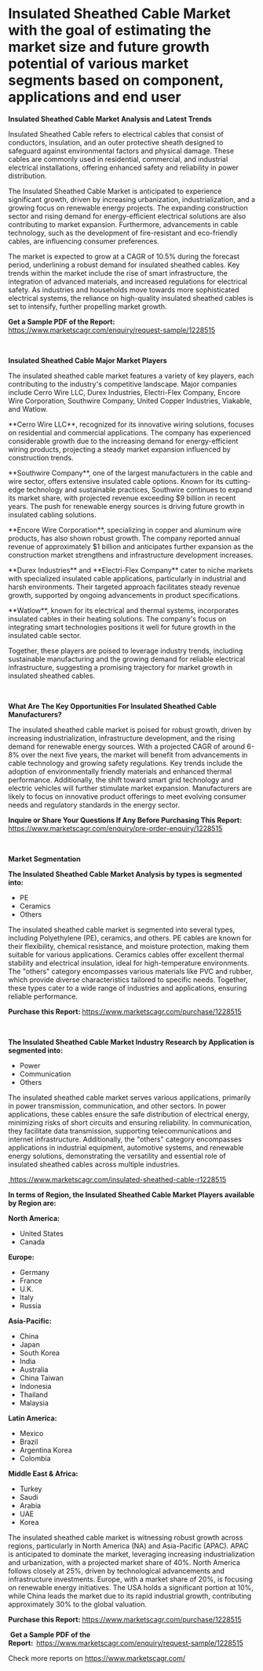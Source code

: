 <p><h1>Insulated Sheathed Cable Market with the goal of estimating the market size and future growth potential of various market segments based on component, applications and end user</h1></p><p><strong>Insulated Sheathed Cable Market Analysis and Latest Trends</strong></p>
<p><p>Insulated Sheathed Cable refers to electrical cables that consist of conductors, insulation, and an outer protective sheath designed to safeguard against environmental factors and physical damage. These cables are commonly used in residential, commercial, and industrial electrical installations, offering enhanced safety and reliability in power distribution.</p><p>The Insulated Sheathed Cable Market is anticipated to experience significant growth, driven by increasing urbanization, industrialization, and a growing focus on renewable energy projects. The expanding construction sector and rising demand for energy-efficient electrical solutions are also contributing to market expansion. Furthermore, advancements in cable technology, such as the development of fire-resistant and eco-friendly cables, are influencing consumer preferences.</p><p>The market is expected to grow at a CAGR of 10.5% during the forecast period, underlining a robust demand for insulated sheathed cables. Key trends within the market include the rise of smart infrastructure, the integration of advanced materials, and increased regulations for electrical safety. As industries and households move towards more sophisticated electrical systems, the reliance on high-quality insulated sheathed cables is set to intensify, further propelling market growth.</p></p>
<p><strong>Get a Sample PDF of the Report:&nbsp;</strong> <a href="https://www.marketscagr.com/enquiry/request-sample/1228515?utm_campaign=2003&utm_medium=2&utm_source=Github&utm_content=ia&utm_term=14022025&utm_id=insulated-sheathed-cable">https://www.marketscagr.com/enquiry/request-sample/1228515</a></p>
<p>&nbsp;</p>
<p><strong>Insulated Sheathed Cable Major Market Players</strong></p>
<p><p>The insulated sheathed cable market features a variety of key players, each contributing to the industry's competitive landscape. Major companies include Cerro Wire LLC, Durex Industries, Electri-Flex Company, Encore Wire Corporation, Southwire Company, United Copper Industries, Viakable, and Watlow.</p><p>**Cerro Wire LLC**, recognized for its innovative wiring solutions, focuses on residential and commercial applications. The company has experienced considerable growth due to the increasing demand for energy-efficient wiring products, projecting a steady market expansion influenced by construction trends.</p><p>**Southwire Company**, one of the largest manufacturers in the cable and wire sector, offers extensive insulated cable options. Known for its cutting-edge technology and sustainable practices, Southwire continues to expand its market share, with projected revenue exceeding $9 billion in recent years. The push for renewable energy sources is driving future growth in insulated cabling solutions.</p><p>**Encore Wire Corporation**, specializing in copper and aluminum wire products, has also shown robust growth. The company reported annual revenue of approximately $1 billion and anticipates further expansion as the construction market strengthens and infrastructure development increases.</p><p>**Durex Industries** and **Electri-Flex Company** cater to niche markets with specialized insulated cable applications, particularly in industrial and harsh environments. Their targeted approach facilitates steady revenue growth, supported by ongoing advancements in product specifications.</p><p>**Watlow**, known for its electrical and thermal systems, incorporates insulated cables in their heating solutions. The company's focus on integrating smart technologies positions it well for future growth in the insulated cable sector.</p><p>Together, these players are poised to leverage industry trends, including sustainable manufacturing and the growing demand for reliable electrical infrastructure, suggesting a promising trajectory for market growth in insulated sheathed cables.</p></p>
<p>&nbsp;</p>
<p><strong>What Are The Key Opportunities For Insulated Sheathed Cable Manufacturers?</strong></p>
<p><p>The insulated sheathed cable market is poised for robust growth, driven by increasing industrialization, infrastructure development, and the rising demand for renewable energy sources. With a projected CAGR of around 6-8% over the next five years, the market will benefit from advancements in cable technology and growing safety regulations. Key trends include the adoption of environmentally friendly materials and enhanced thermal performance. Additionally, the shift toward smart grid technology and electric vehicles will further stimulate market expansion. Manufacturers are likely to focus on innovative product offerings to meet evolving consumer needs and regulatory standards in the energy sector.</p></p>
<p><strong>Inquire or Share Your Questions If Any Before Purchasing This Report:</strong> <a href="https://www.marketscagr.com/enquiry/pre-order-enquiry/1228515?utm_campaign=2003&utm_medium=2&utm_source=Github&utm_content=ia&utm_term=14022025&utm_id=insulated-sheathed-cable">https://www.marketscagr.com/enquiry/pre-order-enquiry/1228515</a></p>
<p>&nbsp;</p>
<p><strong>Market Segmentation</strong></p>
<p><strong>The Insulated Sheathed Cable Market Analysis by types is segmented into:</strong></p>
<p><ul><li>PE</li><li>Ceramics</li><li>Others</li></ul></p>
<p><p>The insulated sheathed cable market is segmented into several types, including Polyethylene (PE), ceramics, and others. PE cables are known for their flexibility, chemical resistance, and moisture protection, making them suitable for various applications. Ceramics cables offer excellent thermal stability and electrical insulation, ideal for high-temperature environments. The "others" category encompasses various materials like PVC and rubber, which provide diverse characteristics tailored to specific needs. Together, these types cater to a wide range of industries and applications, ensuring reliable performance.</p></p>
<p><strong>Purchase this Report:&nbsp;</strong><a href="https://www.marketscagr.com/purchase/1228515?utm_campaign=2003&utm_medium=2&utm_source=Github&utm_content=ia&utm_term=14022025&utm_id=insulated-sheathed-cable">https://www.marketscagr.com/purchase/1228515</a></p>
<p>&nbsp;</p>
<p><strong>The Insulated Sheathed Cable Market Industry Research by Application is segmented into:</strong></p>
<p><ul><li>Power</li><li>Communication</li><li>Others</li></ul></p>
<p><p>The insulated sheathed cable market serves various applications, primarily in power transmission, communication, and other sectors. In power applications, these cables ensure the safe distribution of electrical energy, minimizing risks of short circuits and ensuring reliability. In communication, they facilitate data transmission, supporting telecommunications and internet infrastructure. Additionally, the "others" category encompasses applications in industrial equipment, automotive systems, and renewable energy solutions, demonstrating the versatility and essential role of insulated sheathed cables across multiple industries.</p></p>
<p><a href="https://www.marketscagr.com/insulated-sheathed-cable-r1228515?utm_campaign=2003&utm_medium=2&utm_source=Github&utm_content=ia&utm_term=14022025&utm_id=insulated-sheathed-cable">&nbsp;https://www.marketscagr.com/insulated-sheathed-cable-r1228515</a></p>
<p><strong>In terms of Region, the Insulated Sheathed Cable Market Players available by Region are:</strong></p>
<p>
    <p> <strong> North America: </strong>
        <ul>
            <li>United States</li>
            <li>Canada</li>
        </ul>
        </p> 
    <p> <strong> Europe: </strong>
        <ul>
            <li>Germany</li>
            <li>France</li>
            <li>U.K.</li>
            <li>Italy</li>
            <li>Russia</li>
        </ul>
        </p> 
    <p> <strong> Asia-Pacific: </strong>
        <ul>
            <li>China</li>
            <li>Japan</li>
            <li>South Korea</li>
            <li>India</li>
            <li>Australia</li>
            <li>China Taiwan</li>
            <li>Indonesia</li>
            <li>Thailand</li>
            <li>Malaysia</li>
        </ul>
        </p> 
    <p> <strong> Latin America: </strong>
        <ul>
            <li>Mexico</li>
            <li>Brazil</li>
            <li>Argentina Korea</li>
            <li>Colombia</li>
        </ul>
        </p> 
    <p> <strong> Middle East & Africa: </strong>
        <ul>
            <li>Turkey</li>
            <li>Saudi</li>
            <li>Arabia</li>
            <li>UAE</li>
            <li>Korea</li>
        </ul>
    </p>
    </p>
<p><p>The insulated sheathed cable market is witnessing robust growth across regions, particularly in North America (NA) and Asia-Pacific (APAC). APAC is anticipated to dominate the market, leveraging increasing industrialization and urbanization, with a projected market share of 40%. North America follows closely at 25%, driven by technological advancements and infrastructure investments. Europe, with a market share of 20%, is focusing on renewable energy initiatives. The USA holds a significant portion at 10%, while China leads the market due to its rapid industrial growth, contributing approximately 30% to the global valuation.</p></p>
<p><strong>Purchase this Report: </strong><a href="https://www.marketscagr.com/purchase/1228515?utm_campaign=2003&utm_medium=2&utm_source=Github&utm_content=ia&utm_term=14022025&utm_id=insulated-sheathed-cable">https://www.marketscagr.com/purchase/1228515</a></p>
<p>&nbsp;<strong>Get a Sample PDF of the Report:&nbsp;&nbsp;</strong><a href="https://www.marketscagr.com/enquiry/request-sample/1228515?utm_campaign=2003&utm_medium=2&utm_source=Github&utm_content=ia&utm_term=14022025&utm_id=insulated-sheathed-cable">https://www.marketscagr.com/enquiry/request-sample/1228515</a></p>
<p><strong></strong></p>
<p>Check more reports on <a href="https://www.marketscagr.com/?utm_campaign=2003&utm_medium=2&utm_source=Github&utm_content=ia&utm_term=14022025&utm_id=insulated-sheathed-cable">https://www.marketscagr.com/</a></p>